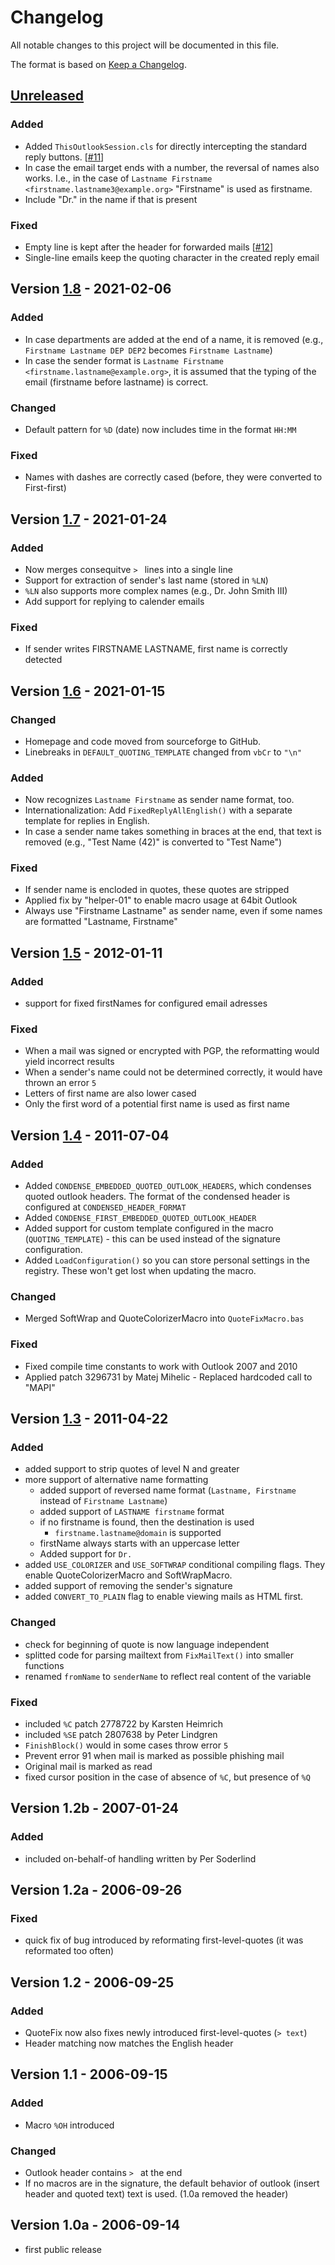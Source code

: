 # Changelog

All notable changes to this project will be documented in this file.

The format is based on [Keep a Changelog](https://keepachangelog.com/en/1.0.0/).

## [Unreleased]

### Added

* Added `ThisOutlookSession.cls` for directly intercepting the standard reply buttons. [[#11](https://github.com/macros4outlook/quotefixmacro/pull/11)]
* In case the email target ends with a number, the reversal of names also works. I.e., in the case of `Lastname Firstname <firstname.lastname3@example.org>` "Firstname" is used as firstname.
* Include "Dr." in the name if that is present

### Fixed

* Empty line is kept after the header for forwarded mails [[#12](https://github.com/macros4outlook/quotefixmacro/pull/12)]
* Single-line emails keep the quoting character in the created reply email

## Version [1.8] - 2021-02-06

### Added

* In case departments are added at the end of a name, it is removed (e.g., `Firstname Lastname DEP DEP2` becomes `Firstname Lastname`)
* In case the sender format is `Lastname Firstname <firstname.lastname@example.org>`, it is assumed that the typing of the email (firstname before lastname) is correct.

### Changed

* Default pattern for `%D` (date) now includes time in the format `HH:MM`

### Fixed

* Names with dashes are correctly cased (before, they were converted to First-first)

## Version [1.7] - 2021-01-24

### Added

* Now merges consequitve `> ` lines into a single line
* Support for extraction of sender's last name (stored in `%LN`)
* `%LN` also supports more complex names (e.g., Dr. John Smith III)
* Add support for replying to calender emails

### Fixed

* If sender writes FIRSTNAME LASTNAME, first name is correctly detected

## Version [1.6] - 2021-01-15

### Changed

* Homepage and code moved from sourceforge to GitHub.
* Linebreaks in `DEFAULT_QUOTING_TEMPLATE` changed from `vbCr` to `"\n"`

### Added

* Now recognizes `Lastname Firstname` as sender name format, too.
* Internationalization: Add `FixedReplyAllEnglish()` with a separate template for replies in English.
* In case a sender name takes something in braces at the end, that text is removed (e.g., "Test Name (42)" is converted to "Test Name")

### Fixed

* If sender name is encloded in quotes, these quotes are stripped
* Applied fix by "helper-01" to enable macro usage at 64bit Outlook
* Always use "Firstname Lastname" as sender name, even if some names are formatted "Lastname, Firstname"

## Version [1.5] - 2012-01-11

### Added

* support for fixed firstNames for configured email adresses

### Fixed

* When a mail was signed or encrypted with PGP, the reformatting would yield incorrect results
* When a sender's name could not be determined correctly, it would have thrown an error `5`
* Letters of first name are also lower cased
* Only the first word of a potential first name is used as first name

## Version [1.4] - 2011-07-04

### Added

* Added `CONDENSE_EMBEDDED_QUOTED_OUTLOOK_HEADERS`, which condenses quoted outlook headers.
  The format of the condensed header is configured at `CONDENSED_HEADER_FORMAT`
* Added `CONDENSE_FIRST_EMBEDDED_QUOTED_OUTLOOK_HEADER`
* Added support for custom template configured in the macro (`QUOTING_TEMPLATE`) - this can be used instead of the signature configuration.
* Added `LoadConfiguration()` so you can store personal settings in the registry. These won't get lost when updating the macro.

### Changed

* Merged SoftWrap and QuoteColorizerMacro into `QuoteFixMacro.bas`

### Fixed

* Fixed compile time constants to work with Outlook 2007 and 2010
* Applied patch 3296731 by Matej Mihelic - Replaced hardcoded call to "MAPI"

## Version [1.3] - 2011-04-22

### Added

* added support to strip quotes of level N and greater
* more support of alternative name formatting
  * added support of reversed name format (`Lastname, Firstname` instead of `Firstname Lastname`)
  * added support of `LASTNAME firstname` format
  * if no firstname is found, then the destination is used
    * `firstname.lastname@domain` is supported
  * firstName always starts with an uppercase letter
  * Added support for `Dr.`
* added `USE_COLORIZER` and `USE_SOFTWRAP` conditional compiling flags.
  They enable QuoteColorizerMacro and SoftWrapMacro.
* added support of removing the sender's signature
* added `CONVERT_TO_PLAIN` flag to enable viewing mails as HTML first.

### Changed

* check for beginning of quote is now language independent
* splitted code for parsing mailtext from `FixMailText()` into smaller functions
* renamed `fromName` to `senderName` to reflect real content of the variable

### Fixed

* included `%C` patch 2778722 by Karsten Heimrich
* included `%SE` patch 2807638 by Peter Lindgren
* `FinishBlock()` would in some cases throw error `5`
* Prevent error 91 when mail is marked as possible phishing mail
* Original mail is marked as read
* fixed cursor position in the case of absence of `%C`, but presence of `%Q`

## Version 1.2b - 2007-01-24

### Added

* included on-behalf-of handling written by Per Soderlind

## Version 1.2a - 2006-09-26

### Fixed

* quick fix of bug introduced by reformating first-level-quotes (it was reformated too often)

## Version 1.2 - 2006-09-25

### Added

* QuoteFix now also fixes newly introduced first-level-quotes (`> text`)
* Header matching now matches the English header

## Version 1.1 - 2006-09-15

### Added

* Macro `%OH` introduced

### Changed

* Outlook header contains `> ` at the end
* If no macros are in the signature, the default behavior of outlook (insert header and quoted text) text is used. (1.0a removed the header)

## Version 1.0a - 2006-09-14

* first public release

[Unreleased]: https://github.com/macros4outlook/quotefixmacro/compare/v1.8...HEAD
[1.8]: https://github.com/macros4outlook/quotefixmacro/compare/v1.7...v1.8
[1.7]: https://github.com/macros4outlook/quotefixmacro/compare/v1.6...v1.7
[1.6]: https://github.com/macros4outlook/quotefixmacro/compare/v1.5...v1.6
[1.5]: https://github.com/macros4outlook/quotefixmacro/compare/v1.4...v1.5
[1.4]: https://github.com/macros4outlook/quotefixmacro/compare/v1.3...v1.4
[1.3]: https://github.com/macros4outlook/quotefixmacro/compare/v1.2b...v1.3

<!-- markdownlint-disable-file MD024 -->
